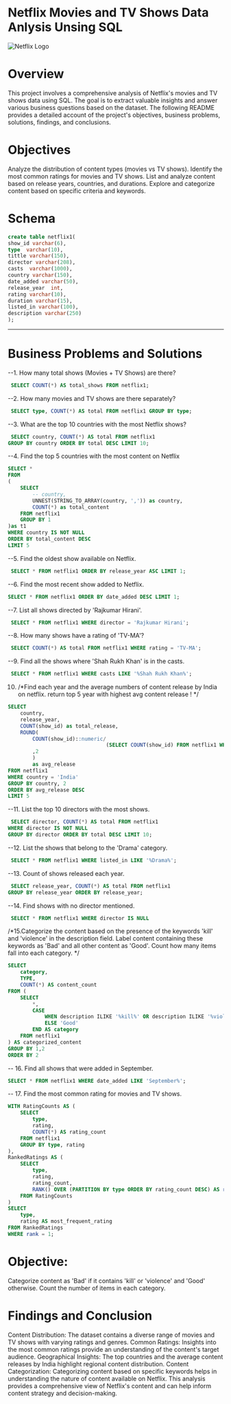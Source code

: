 # Netflix Movies and TV Shows Data Anlysis Unsing SQL 
![Netflix Logo](https://github.com/132006-bhumi/netflix_sql_project/blob/main/download%20(3).jpeg)
# Overview
This project involves a comprehensive analysis of Netflix's movies and TV shows data using SQL. The goal is to extract valuable insights and answer various business questions based on the dataset. The following README provides a detailed account of the project's objectives, business problems, solutions, findings, and conclusions.
# Objectives
Analyze the distribution of content types (movies vs TV shows).
Identify the most common ratings for movies and TV shows.
List and analyze content based on release years, countries, and durations.
Explore and categorize content based on specific criteria and keywords.
# Schema
```sql
create table netflix1(
show_id varchar(6),
type  varchar(10),
tittle varchar(150),
director varchar(208),
casts  varchar(1000),
country varchar(150),
date_added varchar(50),
release_year  int,
rating varchar(10),
duration varchar(15),
listed_in varchar(100),
description varchar(250)
);
```
***
# Business Problems and Solutions
--1. How many total shows (Movies + TV Shows) are there?
```sql
 SELECT COUNT(*) AS total_shows FROM netflix1;
```
--2. How many movies and TV shows are there separately?
```sql
 SELECT type, COUNT(*) AS total FROM netflix1 GROUP BY type;
```
--3. What are the top 10 countries with the most Netflix shows?
```sql
 SELECT country, COUNT(*) AS total FROM netflix1 
GROUP BY country ORDER BY total DESC LIMIT 10;
```
--4. Find the top 5 countries with the most content on Netflix
```sql
SELECT * 
FROM
(
	SELECT 
		-- country,
		UNNEST(STRING_TO_ARRAY(country, ',')) as country,
		COUNT(*) as total_content
	FROM netflix1
	GROUP BY 1
)as t1
WHERE country IS NOT NULL
ORDER BY total_content DESC
LIMIT 5
```
--5. Find the oldest show available on Netflix.
```sql
 SELECT * FROM netflix1 ORDER BY release_year ASC LIMIT 1;
```
--6. Find the most recent show added to Netflix.
```sql
SELECT * FROM netflix1 ORDER BY date_added DESC LIMIT 1;
```
--7. List all shows directed by 'Rajkumar Hirani'.
```sql
 SELECT * FROM netflix1 WHERE director = 'Rajkumar Hirani';
```
--8. How many shows have a rating of 'TV-MA'?
```sql
 SELECT COUNT(*) AS total FROM netflix1 WHERE rating = 'TV-MA';
```
--9. Find all the shows where 'Shah Rukh Khan' is in the casts.
```sql
 SELECT * FROM netflix1 WHERE casts LIKE '%Shah Rukh Khan%';
```
10. /*Find each year and the average numbers of content release by India on netflix. 
    return top 5 year with highest avg content release !
    */
```sql
SELECT 
	country,
	release_year,
	COUNT(show_id) as total_release,
	ROUND(
		COUNT(show_id)::numeric/
								(SELECT COUNT(show_id) FROM netflix1 WHERE country = 'India')::numeric * 100 
		,2
		)
		as avg_release
FROM netflix1
WHERE country = 'India' 
GROUP BY country, 2
ORDER BY avg_release DESC 
LIMIT 5
```
--11. List the top 10 directors with the most shows.
```sql
 SELECT director, COUNT(*) AS total FROM netflix1 
WHERE director IS NOT NULL 
GROUP BY director ORDER BY total DESC LIMIT 10;
```
--12. List the shows that belong to the 'Drama' category.
```sql
 SELECT * FROM netflix1 WHERE listed_in LIKE '%Drama%';
```
--13. Count of shows released each year.
```sql
 SELECT release_year, COUNT(*) AS total FROM netflix1 
GROUP BY release_year ORDER BY release_year;
```
--14. Find shows with no director mentioned.
```sql
 SELECT * FROM netflix1 WHERE director IS NULL
```
/*15.Categorize the content based on the presence of the keywords 'kill' and 'violence' in 
the description field. Label content containing these keywords as 'Bad' and all other 
content as 'Good'. Count how many items fall into each category.
*/
```sql
SELECT 
    category,
	TYPE,
    COUNT(*) AS content_count
FROM (
    SELECT 
		*,
        CASE 
            WHEN description ILIKE '%kill%' OR description ILIKE '%violence%' THEN 'Bad'
            ELSE 'Good'
        END AS category
    FROM netflix1
) AS categorized_content
GROUP BY 1,2
ORDER BY 2
```
-- 16. Find all shows that were added in September.
```sql
SELECT * FROM netflix1 WHERE date_added LIKE 'September%';
```
-- 17. Find the most common rating for movies and TV shows.
```sql
WITH RatingCounts AS (
    SELECT 
        type,
        rating,
        COUNT(*) AS rating_count
    FROM netflix1
    GROUP BY type, rating
),
RankedRatings AS (
    SELECT 
        type,
        rating,
        rating_count,
        RANK() OVER (PARTITION BY type ORDER BY rating_count DESC) AS rank
    FROM RatingCounts
)
SELECT 
    type,
    rating AS most_frequent_rating
FROM RankedRatings
WHERE rank = 1;
```
# Objective:
Categorize content as 'Bad' if it contains 'kill' or 'violence' and 'Good' otherwise. Count the number of items in each category.

# Findings and Conclusion
Content Distribution: The dataset contains a diverse range of movies and TV shows with varying ratings and genres.
Common Ratings: Insights into the most common ratings provide an understanding of the content's target audience.
Geographical Insights: The top countries and the average content releases by India highlight regional content distribution.
Content Categorization: Categorizing content based on specific keywords helps in understanding the nature of content available on Netflix.
This analysis provides a comprehensive view of Netflix's content and can help inform content strategy and decision-making.

